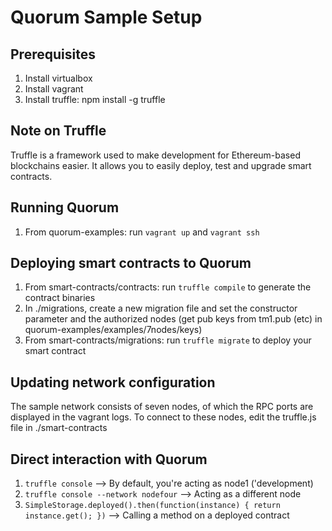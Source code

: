 # Quorum Sample Setup

## Prerequisites
1. Install virtualbox
2. Install vagrant
3. Install truffle: npm install -g truffle

## Note on Truffle
Truffle is a framework used to make development for Ethereum-based blockchains easier. It allows you to easily deploy, test and upgrade smart contracts.

## Running Quorum
1. From quorum-examples: run ```vagrant up``` and ```vagrant ssh```

## Deploying smart contracts to Quorum
1. From smart-contracts/contracts: run ```truffle compile``` to generate the contract binaries
2. In ./migrations, create a new migration file and set the constructor parameter and the authorized nodes (get pub keys from tm1.pub (etc) in quorum-examples/examples/7nodes/keys)
3. From smart-contracts/migrations: run ```truffle migrate``` to deploy your smart contract

## Updating network configuration
The sample network consists of seven nodes, of which the RPC ports are displayed in the vagrant logs. To connect to these nodes, edit the truffle.js file in ./smart-contracts

## Direct interaction with Quorum
1. ```truffle console```  --> By default, you're acting as node1 ('development)
2. ```truffle console --network nodefour``` --> Acting as a different node
3. ```SimpleStorage.deployed().then(function(instance) { return instance.get(); })``` --> Calling a method on a deployed contract

